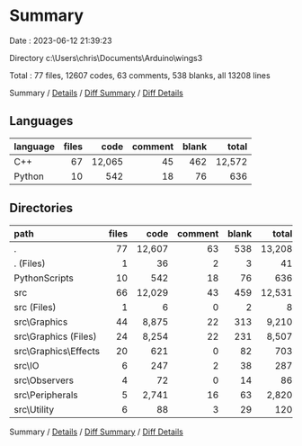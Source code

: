 # Summary

Date : 2023-06-12 21:39:23

Directory c:\\Users\\chris\\Documents\\Arduino\\wings3

Total : 77 files,  12607 codes, 63 comments, 538 blanks, all 13208 lines

Summary / [Details](details.md) / [Diff Summary](diff.md) / [Diff Details](diff-details.md)

## Languages
| language | files | code | comment | blank | total |
| :--- | ---: | ---: | ---: | ---: | ---: |
| C++ | 67 | 12,065 | 45 | 462 | 12,572 |
| Python | 10 | 542 | 18 | 76 | 636 |

## Directories
| path | files | code | comment | blank | total |
| :--- | ---: | ---: | ---: | ---: | ---: |
| . | 77 | 12,607 | 63 | 538 | 13,208 |
| . (Files) | 1 | 36 | 2 | 3 | 41 |
| PythonScripts | 10 | 542 | 18 | 76 | 636 |
| src | 66 | 12,029 | 43 | 459 | 12,531 |
| src (Files) | 1 | 6 | 0 | 2 | 8 |
| src\\Graphics | 44 | 8,875 | 22 | 313 | 9,210 |
| src\\Graphics (Files) | 24 | 8,254 | 22 | 231 | 8,507 |
| src\\Graphics\\Effects | 20 | 621 | 0 | 82 | 703 |
| src\\IO | 6 | 247 | 2 | 38 | 287 |
| src\\Observers | 4 | 72 | 0 | 14 | 86 |
| src\\Peripherals | 5 | 2,741 | 16 | 63 | 2,820 |
| src\\Utility | 6 | 88 | 3 | 29 | 120 |

Summary / [Details](details.md) / [Diff Summary](diff.md) / [Diff Details](diff-details.md)